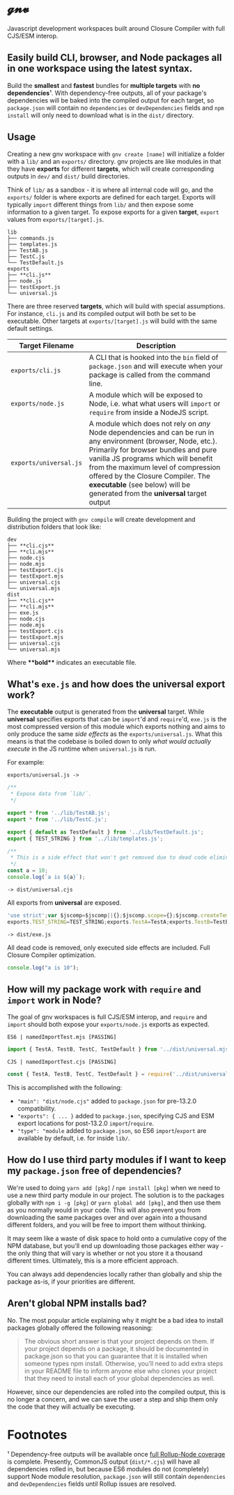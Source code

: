 # 𝓰𝓷𝓿
Javascript development workspaces built around Closure Compiler with full
CJS/ESM interop.

## Easily build CLI, browser, and Node packages all in one workspace using the latest syntax.
Build the **smallest** and **fastest** bundles for **multiple targets** with
**no dependencies**¹.  With dependency-free outputs, all of your package's
dependencies will be baked into the compiled output for each target, so
`package.json` will contain no `dependencies` or `devDependencies` fields and
`npm install` will only need to download what is in the `dist/` directory.  

## Usage
Creating a new gnv workspace with `gnv create [name]` will initialize a folder
with a `lib/` and an `exports/` directory. gnv projects are like modules in that
they have **exports** for different **targets**, which will create corresponding
outputs in `dev/` and `dist/` build directories.

Think of `lib/` as a sandbox - it is where all internal code will go, and the
`exports/` folder is where exports are defined for each target. Exports will
typically `import` different things from `lib/` and then expose some information
to a given target. To expose exports for a given **target**, `export` values
from `exports/[target].js`.

```
lib
├── commands.js
├── templates.js
├── TestAB.js
├── TestC.js
└── TestDefault.js
exports
├── **cli.js**
├── node.js
├── testExport.js
└── universal.js
```

There are three reserved **targets**, which will build with special assumptions.
For instance, `cli.js` and its compiled output will both be set to be
executable. Other targets at `exports/[target].js` will build with the same
default settings.

| Target Filename | Description |
|--|--|
| `exports/cli.js` | A CLI that is hooked into the `bin` field of `package.json` and will execute when your package is called from the command line. |
| `exports/node.js` | A module which will be exposed to Node, i.e. what what users will `import` or `require` from inside a NodeJS script. |
| `exports/universal.js` | A module which does not rely on *any* Node dependencies and can be run in any environment (browser, Node, etc.). Primarily for browser bundles and pure vanilla JS programs which will benefit from the maximum level of compression offered by the Closure Compiler. The **executable** (see below) will be generated from the **universal** target output

Building the project with `gnv compile` will create development and distribution
folders that look like:
```
dev
├── **cli.cjs**
├── **cli.mjs**
├── node.cjs
├── node.mjs
├── testExport.cjs
├── testExport.mjs
├── universal.cjs
└── universal.mjs
dist
├── **cli.cjs**
├── **cli.mjs**
├── exe.js
├── node.cjs
├── node.mjs
├── testExport.cjs
├── testExport.mjs
├── universal.cjs
└── universal.mjs
```

Where **\*\*bold\*\*** indicates an executable file.

## What's `exe.js` and how does the universal export work?
The **executable** output is generated from the **universal** target. While
**universal** specifies exports that can be `import`'d and `require`'d, `exe.js`
is the most compressed version of this module which exports nothing and aims to
only produce the same *side effects* as the `exports/universal.js`. What this
means is that the codebase is boiled down to only *what would actually execute*
in the JS runtime when `universal.js` is run.

For example:

`exports/universal.js ->`
```javascript
/**
 * Expose data from `lib/`.
 */

export * from '../lib/TestAB.js';
export * from '../lib/TestC.js';

export { default as TestDefault } from '../lib/TestDefault.js';
export { TEST_STRING } from '../lib/templates.js';

/**
 * This is a side effect that won't get removed due to dead code elimination.
 */
const a = 10;
console.log(`a is ${a}`);
```

`-> dist/universal.cjs`

All exports from **universal** are exposed.

```javascript
'use strict';var $jscomp=$jscomp||{};$jscomp.scope={};$jscomp.createTemplateTagFirstArg=function(b){return b.raw=b};$jscomp.createTemplateTagFirstArgWithRaw=function(b,c){b.raw=c;return b};Object.defineProperty(exports,"__esModule",{value:!0});var TestA=function(){console.log("Test A!")},TestB=function(){console.log("Test B!")},TestC=function(){console.log("Test C!")},TestDefault=function(){console.log("Default checking in!")},TEST_STRING="HELLO WORLD!",a=10;console.log("a is "+a);
exports.TEST_STRING=TEST_STRING;exports.TestA=TestA;exports.TestB=TestB;exports.TestC=TestC;exports.TestDefault=TestDefault;
```

`-> dist/exe.js`

All dead code is removed, only executed side effects are included. Full Closure
Compiler optimization.

```javascript
console.log("a is 10");
```

## How will my package work with `require` and `import` work in Node?
The goal of gnv workspaces is full CJS/ESM interop, and `require` and `import`
should both expose your `exports/node.js` exports as expected.

`ES6 | namedImportTest.mjs [PASSING]`
```javascript
import { TestA, TestB, TestC, TestDefault } from '../dist/universal.mjs';
```

`CJS | namedImportTest.cjs [PASSING]`
```javascript
const { TestA, TestB, TestC, TestDefault } = require('../dist/universal.cjs');
```

This is accomplished with the following:

* `"main": "dist/node.cjs"` added to `package.json` for pre-13.2.0
  compatibility.
* `"exports": { ... }` added to `package.json`, specifying CJS and ESM export
  locations for post-13.2.0 `import`/`require`.
* `"type": "module` added to `package.json`, so ES6 `import`/`export` are
  available by default, i.e. for inside `lib/`.

## How do I use third party modules if I want to keep my `package.json` free of dependencies? 
We're used to doing `yarn add [pkg]` / `npm install [pkg]` when we need to use a
new third party module in our project. The solution is to the packages globally
with `npm i -g [pkg]` or `yarn global add [pkg]`, and then use them as you
normally would in your code. This will also prevent you from downloading the
same packages over and over again into a thousand different folders, and you
will be free to import them without thinking. 

It may seem like a waste of disk space to hold onto a cumulative copy of the NPM
database, but you'll end up downloading those packages either way - the only
thing that will vary is whether or not you store it a thousand different times.
Ultimately, this is a more efficient approach.

You can always add dependencies locally rather than globally and ship the
package as-is, if your priorities are different.

## Aren't global NPM installs bad?

No. The most popular article explaining why it might be a bad idea to install
packages globally offered the following reasoning:

> The obvious short answer is that your project depends on them. If your project
> depends on a package, it should be documented in package.json so that you can
> guarantee that it is installed when someone types npm install. Otherwise,
> you’ll need to add extra steps in your README file to inform anyone else who
> clones your project that they need to install each of your global dependencies
> as well.

However, since our dependencies are rolled into the compiled output, this is no
longer a concern, and we can save the user a step and ship them only the code
that they will actually be executing.

# Footnotes
¹ Dependency-free outputs will be available once [full Rollup-Node
coverage](https://github.com/TeleworkInc/rollup-node-testing) is complete.
Presently, CommonJS output (`dist/*.cjs`) will have all dependencies rolled in,
but because ES6 modules do not (completely) support Node module resolution,
`package.json` will still contain `dependencies` and `devDependencies` fields
until Rollup issues are resolved.